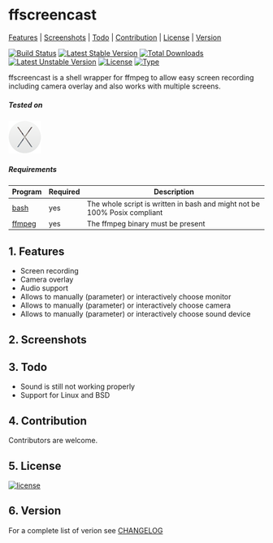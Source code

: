 # ffscreencast

[Features](https://github.com/cytopia/ffscreencast#1-features) |
[Screenshots](https://github.com/cytopia/ffscreencast#2-fscreenshots) |
[Todo](https://github.com/cytopia/ffscreencast#3-todo) |
[Contribution](https://github.com/cytopia/ffscreencast#4-contribution) |
[License](https://github.com/cytopia/ffscreencast#5-license) |
[Version](https://github.com/cytopia/ffscreencast#6-version)

[![Build Status](https://travis-ci.org/cytopia/ffscreencast.svg?branch=master)](https://travis-ci.org/cytopia/ffscreencast)
[![Latest Stable Version](https://poser.pugx.org/cytopia/ffscreencast/v/stable)](https://packagist.org/packages/cytopia/ffscreencast) [![Total Downloads](https://poser.pugx.org/cytopia/ffscreencast/downloads)](https://packagist.org/packages/cytopia/ffscreencast) [![Latest Unstable Version](https://poser.pugx.org/cytopia/ffscreencast/v/unstable)](https://packagist.org/packages/cytopia/ffscreencast) [![License](https://poser.pugx.org/cytopia/ffscreencast/license)](http://opensource.org/licenses/MIT)
[![Type](https://img.shields.io/badge/type-bash-red.svg)](https://www.gnu.org/software/bash/)

ffscreencast is a shell wrapper for ffmpeg to allow easy screen recording including camera overlay and also works with multiple screens.


##### Tested on
[![OSX](https://raw.githubusercontent.com/cytopia/icons/master/64x64/osx.png)](https://www.apple.com/osx)



##### Requirements
| Program  | Required | Description |
| ------------- | ------------- | -------- |
| [bash](https://www.gnu.org/software/bash/)  | yes  | The whole script is written in bash and might not be 100% Posix compliant |
| [ffmpeg](https://www.ffmpeg.org/)  | yes  | The ffmpeg binary must be present |


## 1. Features

* Screen recording
* Camera overlay
* Audio support
* Allows to manually (parameter) or interactively choose monitor
* Allows to manually (parameter) or interactively choose camera
* Allows to manually (parameter) or interactively choose sound device


## 2. Screenshots



## 3. Todo

* Sound is still not working properly
* Support for Linux and BSD


## 4. Contribution
Contributors are welcome.


## 5. License
[![license](https://poser.pugx.org/cytopia/ffscreencast/license)](http://opensource.org/licenses/mit)


## 6. Version
For a complete list of verion see [CHANGELOG](CHANGELOG.md)
